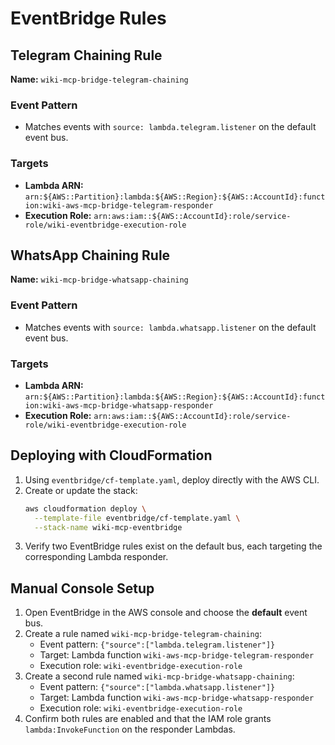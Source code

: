 # EventBridge Rules

## Telegram Chaining Rule
**Name:** `wiki-mcp-bridge-telegram-chaining`

### Event Pattern
- Matches events with `source: lambda.telegram.listener` on the default event bus.

### Targets
- **Lambda ARN:** `arn:${AWS::Partition}:lambda:${AWS::Region}:${AWS::AccountId}:function:wiki-aws-mcp-bridge-telegram-responder`
- **Execution Role:** `arn:aws:iam::${AWS::AccountId}:role/service-role/wiki-eventbridge-execution-role`

## WhatsApp Chaining Rule
**Name:** `wiki-mcp-bridge-whatsapp-chaining`

### Event Pattern
- Matches events with `source: lambda.whatsapp.listener` on the default event bus.

### Targets
- **Lambda ARN:** `arn:${AWS::Partition}:lambda:${AWS::Region}:${AWS::AccountId}:function:wiki-aws-mcp-bridge-whatsapp-responder`
- **Execution Role:** `arn:aws:iam::${AWS::AccountId}:role/service-role/wiki-eventbridge-execution-role`

## Deploying with CloudFormation
1. Using `eventbridge/cf-template.yaml`, deploy directly with the AWS CLI.
2. Create or update the stack:
   ```bash
   aws cloudformation deploy \
     --template-file eventbridge/cf-template.yaml \
     --stack-name wiki-mcp-eventbridge
   ```
3. Verify two EventBridge rules exist on the default bus, each targeting the corresponding Lambda responder.

## Manual Console Setup
1. Open EventBridge in the AWS console and choose the **default** event bus.
2. Create a rule named `wiki-mcp-bridge-telegram-chaining`:
   - Event pattern: `{"source":["lambda.telegram.listener"]}`
   - Target: Lambda function `wiki-aws-mcp-bridge-telegram-responder`
   - Execution role: `wiki-eventbridge-execution-role`
3. Create a second rule named `wiki-mcp-bridge-whatsapp-chaining`:
   - Event pattern: `{"source":["lambda.whatsapp.listener"]}`
   - Target: Lambda function `wiki-aws-mcp-bridge-whatsapp-responder`
   - Execution role: `wiki-eventbridge-execution-role`
4. Confirm both rules are enabled and that the IAM role grants `lambda:InvokeFunction` on the responder Lambdas.
